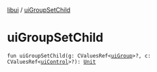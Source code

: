 [libui](index.md) / [uiGroupSetChild](./ui-group-set-child.md)

# uiGroupSetChild

`fun uiGroupSetChild(g: CValuesRef<`[`uiGroup`](ui-group.md)`>?, c: CValuesRef<`[`uiControl`](ui-control/index.md)`>?): `[`Unit`](https://kotlinlang.org/api/latest/jvm/stdlib/kotlin/-unit/index.html)